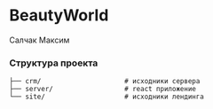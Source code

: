 # BeautyWorld
Салчак Максим

### Структура проекта

```
├── crm/                     # исходники сервера
├── server/                  # react приложение
└── site/                    # исходники лендинга
```